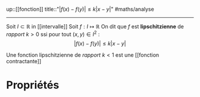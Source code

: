 up::[[fonction]]
title::"$\big|f(x)-f(y)\big| \leq k|x-y|$"
#maths/analyse

----
Soit $I \subset \mathbb{R}$ in [[intervalle]]
Soit $f : I \mapsto \mathbb{R}$
On dit que $f$ est **lipschitzienne** de *rapport* $k>0$ ssi
pour tout $(x, y) \in I^{2}$ :
$$|f(x)-f(y)| \leq k|x -y|$$

Une fonction lipschitzienne de *rapport* $k < 1$ est une [[fonction contractante]]
# Propriétés
